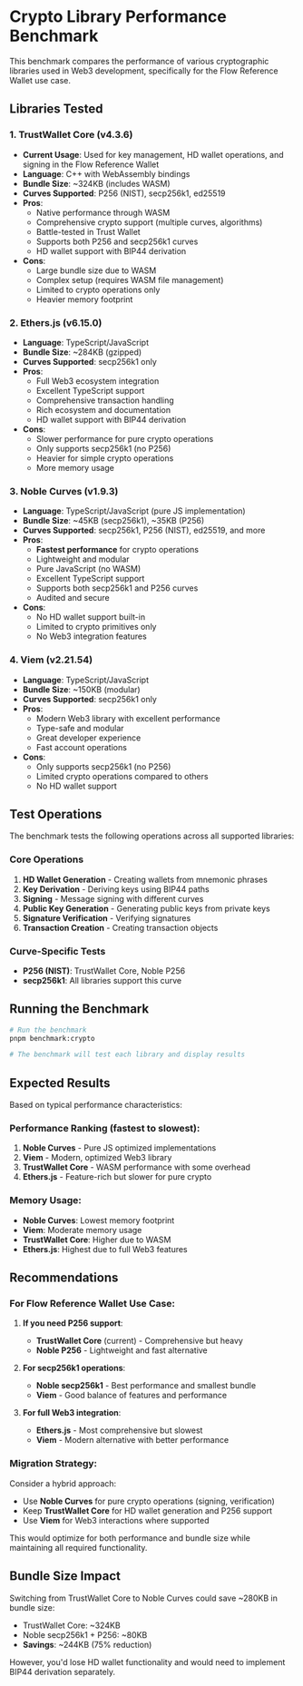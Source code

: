 # Crypto Library Performance Benchmark

This benchmark compares the performance of various cryptographic libraries used in Web3 development, specifically for the Flow Reference Wallet use case.

## Libraries Tested

### 1. **TrustWallet Core** (v4.3.6)

- **Current Usage**: Used for key management, HD wallet operations, and signing in the Flow Reference Wallet
- **Language**: C++ with WebAssembly bindings
- **Bundle Size**: ~324KB (includes WASM)
- **Curves Supported**: P256 (NIST), secp256k1, ed25519
- **Pros**:
  - Native performance through WASM
  - Comprehensive crypto support (multiple curves, algorithms)
  - Battle-tested in Trust Wallet
  - Supports both P256 and secp256k1 curves
  - HD wallet support with BIP44 derivation
- **Cons**:
  - Large bundle size due to WASM
  - Complex setup (requires WASM file management)
  - Limited to crypto operations only
  - Heavier memory footprint

### 2. **Ethers.js** (v6.15.0)

- **Language**: TypeScript/JavaScript
- **Bundle Size**: ~284KB (gzipped)
- **Curves Supported**: secp256k1 only
- **Pros**:
  - Full Web3 ecosystem integration
  - Excellent TypeScript support
  - Comprehensive transaction handling
  - Rich ecosystem and documentation
  - HD wallet support with BIP44 derivation
- **Cons**:
  - Slower performance for pure crypto operations
  - Only supports secp256k1 (no P256)
  - Heavier for simple crypto operations
  - More memory usage

### 3. **Noble Curves** (v1.9.3)

- **Language**: TypeScript/JavaScript (pure JS implementation)
- **Bundle Size**: ~45KB (secp256k1), ~35KB (P256)
- **Curves Supported**: secp256k1, P256 (NIST), ed25519, and more
- **Pros**:
  - **Fastest performance** for crypto operations
  - Lightweight and modular
  - Pure JavaScript (no WASM)
  - Excellent TypeScript support
  - Supports both secp256k1 and P256 curves
  - Audited and secure
- **Cons**:
  - No HD wallet support built-in
  - Limited to crypto primitives only
  - No Web3 integration features

### 4. **Viem** (v2.21.54)

- **Language**: TypeScript/JavaScript
- **Bundle Size**: ~150KB (modular)
- **Curves Supported**: secp256k1 only
- **Pros**:
  - Modern Web3 library with excellent performance
  - Type-safe and modular
  - Great developer experience
  - Fast account operations
- **Cons**:
  - Only supports secp256k1 (no P256)
  - Limited crypto operations compared to others
  - No HD wallet support

## Test Operations

The benchmark tests the following operations across all supported libraries:

### Core Operations

1. **HD Wallet Generation** - Creating wallets from mnemonic phrases
2. **Key Derivation** - Deriving keys using BIP44 paths
3. **Signing** - Message signing with different curves
4. **Public Key Generation** - Generating public keys from private keys
5. **Signature Verification** - Verifying signatures
6. **Transaction Creation** - Creating transaction objects

### Curve-Specific Tests

- **P256 (NIST)**: TrustWallet Core, Noble P256
- **secp256k1**: All libraries support this curve

## Running the Benchmark

```bash
# Run the benchmark
pnpm benchmark:crypto

# The benchmark will test each library and display results
```

## Expected Results

Based on typical performance characteristics:

### Performance Ranking (fastest to slowest):

1. **Noble Curves** - Pure JS optimized implementations
2. **Viem** - Modern, optimized Web3 library
3. **TrustWallet Core** - WASM performance with some overhead
4. **Ethers.js** - Feature-rich but slower for pure crypto

### Memory Usage:

- **Noble Curves**: Lowest memory footprint
- **Viem**: Moderate memory usage
- **TrustWallet Core**: Higher due to WASM
- **Ethers.js**: Highest due to full Web3 features

## Recommendations

### For Flow Reference Wallet Use Case:

1. **If you need P256 support**:
   - **TrustWallet Core** (current) - Comprehensive but heavy
   - **Noble P256** - Lightweight and fast alternative

2. **For secp256k1 operations**:
   - **Noble secp256k1** - Best performance and smallest bundle
   - **Viem** - Good balance of features and performance

3. **For full Web3 integration**:
   - **Ethers.js** - Most comprehensive but slowest
   - **Viem** - Modern alternative with better performance

### Migration Strategy:

Consider a hybrid approach:

- Use **Noble Curves** for pure crypto operations (signing, verification)
- Keep **TrustWallet Core** for HD wallet generation and P256 support
- Use **Viem** for Web3 interactions where supported

This would optimize for both performance and bundle size while maintaining all required functionality.

## Bundle Size Impact

Switching from TrustWallet Core to Noble Curves could save ~280KB in bundle size:

- TrustWallet Core: ~324KB
- Noble secp256k1 + P256: ~80KB
- **Savings**: ~244KB (75% reduction)

However, you'd lose HD wallet functionality and would need to implement BIP44 derivation separately.
